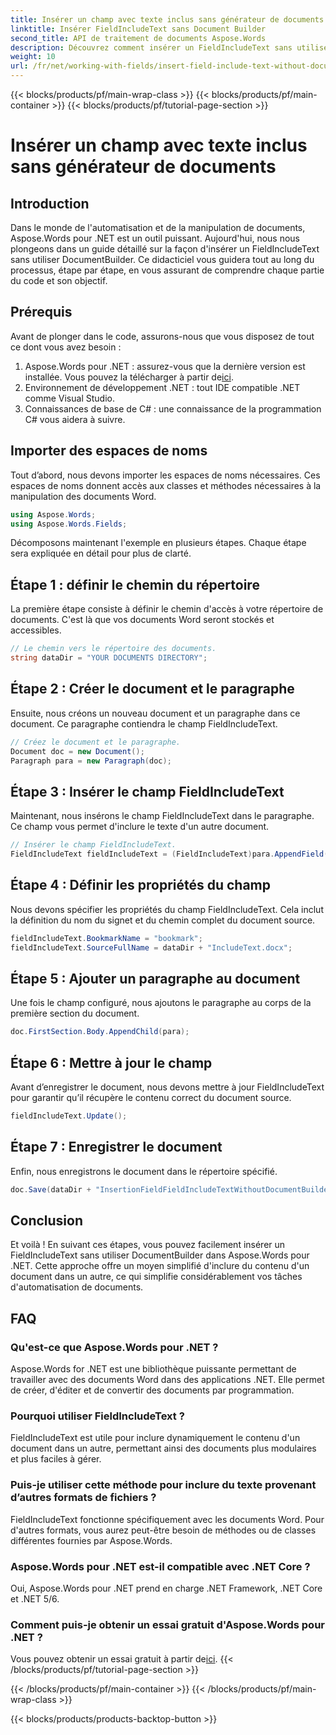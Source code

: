 ```yaml
---
title: Insérer un champ avec texte inclus sans générateur de documents
linktitle: Insérer FieldIncludeText sans Document Builder
second_title: API de traitement de documents Aspose.Words
description: Découvrez comment insérer un FieldIncludeText sans utiliser DocumentBuilder dans Aspose.Words pour .NET avec notre guide détaillé étape par étape.
weight: 10
url: /fr/net/working-with-fields/insert-field-include-text-without-document-builder/
---
```


{{< blocks/products/pf/main-wrap-class >}}
{{< blocks/products/pf/main-container >}}
{{< blocks/products/pf/tutorial-page-section >}}

# Insérer un champ avec texte inclus sans générateur de documents

## Introduction

Dans le monde de l'automatisation et de la manipulation de documents, Aspose.Words pour .NET est un outil puissant. Aujourd'hui, nous nous plongeons dans un guide détaillé sur la façon d'insérer un FieldIncludeText sans utiliser DocumentBuilder. Ce didacticiel vous guidera tout au long du processus, étape par étape, en vous assurant de comprendre chaque partie du code et son objectif.

## Prérequis

Avant de plonger dans le code, assurons-nous que vous disposez de tout ce dont vous avez besoin :

1.  Aspose.Words pour .NET : assurez-vous que la dernière version est installée. Vous pouvez la télécharger à partir de[ici](https://releases.aspose.com/words/net/).
2. Environnement de développement .NET : tout IDE compatible .NET comme Visual Studio.
3. Connaissances de base de C# : une connaissance de la programmation C# vous aidera à suivre.

## Importer des espaces de noms

Tout d’abord, nous devons importer les espaces de noms nécessaires. Ces espaces de noms donnent accès aux classes et méthodes nécessaires à la manipulation des documents Word.

```csharp
using Aspose.Words;
using Aspose.Words.Fields;
```

Décomposons maintenant l'exemple en plusieurs étapes. Chaque étape sera expliquée en détail pour plus de clarté.

## Étape 1 : définir le chemin du répertoire

La première étape consiste à définir le chemin d'accès à votre répertoire de documents. C'est là que vos documents Word seront stockés et accessibles.

```csharp
// Le chemin vers le répertoire des documents.
string dataDir = "YOUR DOCUMENTS DIRECTORY";
```

## Étape 2 : Créer le document et le paragraphe

Ensuite, nous créons un nouveau document et un paragraphe dans ce document. Ce paragraphe contiendra le champ FieldIncludeText.

```csharp
// Créez le document et le paragraphe.
Document doc = new Document();
Paragraph para = new Paragraph(doc);
```

## Étape 3 : Insérer le champ FieldIncludeText

Maintenant, nous insérons le champ FieldIncludeText dans le paragraphe. Ce champ vous permet d'inclure le texte d'un autre document.

```csharp
// Insérer le champ FieldIncludeText.
FieldIncludeText fieldIncludeText = (FieldIncludeText)para.AppendField(FieldType.FieldIncludeText, false);
```

## Étape 4 : Définir les propriétés du champ

Nous devons spécifier les propriétés du champ FieldIncludeText. Cela inclut la définition du nom du signet et du chemin complet du document source.

```csharp
fieldIncludeText.BookmarkName = "bookmark";
fieldIncludeText.SourceFullName = dataDir + "IncludeText.docx";
```

## Étape 5 : Ajouter un paragraphe au document

Une fois le champ configuré, nous ajoutons le paragraphe au corps de la première section du document.

```csharp
doc.FirstSection.Body.AppendChild(para);
```

## Étape 6 : Mettre à jour le champ

Avant d’enregistrer le document, nous devons mettre à jour FieldIncludeText pour garantir qu’il récupère le contenu correct du document source.

```csharp
fieldIncludeText.Update();
```

## Étape 7 : Enregistrer le document

Enfin, nous enregistrons le document dans le répertoire spécifié.

```csharp
doc.Save(dataDir + "InsertionFieldFieldIncludeTextWithoutDocumentBuilder.docx");
```

## Conclusion

Et voilà ! En suivant ces étapes, vous pouvez facilement insérer un FieldIncludeText sans utiliser DocumentBuilder dans Aspose.Words pour .NET. Cette approche offre un moyen simplifié d'inclure du contenu d'un document dans un autre, ce qui simplifie considérablement vos tâches d'automatisation de documents.

## FAQ

### Qu'est-ce que Aspose.Words pour .NET ?  
Aspose.Words for .NET est une bibliothèque puissante permettant de travailler avec des documents Word dans des applications .NET. Elle permet de créer, d'éditer et de convertir des documents par programmation.

### Pourquoi utiliser FieldIncludeText ?  
FieldIncludeText est utile pour inclure dynamiquement le contenu d'un document dans un autre, permettant ainsi des documents plus modulaires et plus faciles à gérer.

### Puis-je utiliser cette méthode pour inclure du texte provenant d’autres formats de fichiers ?  
FieldIncludeText fonctionne spécifiquement avec les documents Word. Pour d'autres formats, vous aurez peut-être besoin de méthodes ou de classes différentes fournies par Aspose.Words.

### Aspose.Words pour .NET est-il compatible avec .NET Core ?  
Oui, Aspose.Words pour .NET prend en charge .NET Framework, .NET Core et .NET 5/6.

### Comment puis-je obtenir un essai gratuit d'Aspose.Words pour .NET ?  
 Vous pouvez obtenir un essai gratuit à partir de[ici](https://releases.aspose.com/).
{{< /blocks/products/pf/tutorial-page-section >}}

{{< /blocks/products/pf/main-container >}}
{{< /blocks/products/pf/main-wrap-class >}}

{{< blocks/products/products-backtop-button >}}
